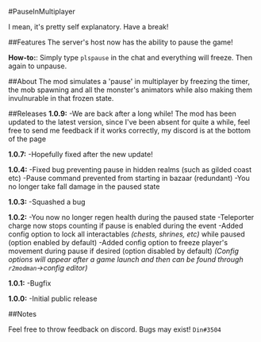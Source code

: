 #PauseInMultiplayer

I mean, it's pretty self explanatory. Have a break!

##Features
The server's host now has the ability to pause the game!

**How-to:**:
Simply type `plspause` in the chat and everything will freeze. Then again to unpause.

##About
The mod simulates a 'pause' in multiplayer by freezing the timer, the mob spawning and all the monster's animators while also making them invulnurable in that frozen state.

##Releases
**1.0.9:**
-We are back after a long while! The mod has been updated to the latest version, since I've been absent for quite a while, feel free to send me feedback if it works correctly, my discord is at the bottom of the page

**1.0.7:**
-Hopefully fixed after the new update!

**1.0.4:** 
-Fixed bug preventing pause in hidden realms (such as gilded coast etc)
-Pause command prevented from starting in bazaar (redundant)
-You no longer take fall damage in the paused state

**1.0.3:** 
-Squashed a bug

**1.0.2:** 
-You now no longer regen health during the paused state
-Teleporter charge now stops counting if pause is enabled during the event
-Added config option to lock all interactables _(chests, shrines, etc)_ while paused (option enabled by default)
-Added config option to freeze player's movement during pause if desired (option disabled by default)
_(Config options will appear after a game launch and then can be found through `r2modman`->config editor)_

**1.0.1:** 
-Bugfix

**1.0.0:** 
-Initial public release

##Notes

Feel free to throw feedback on discord. Bugs may exist! `Din#3504`